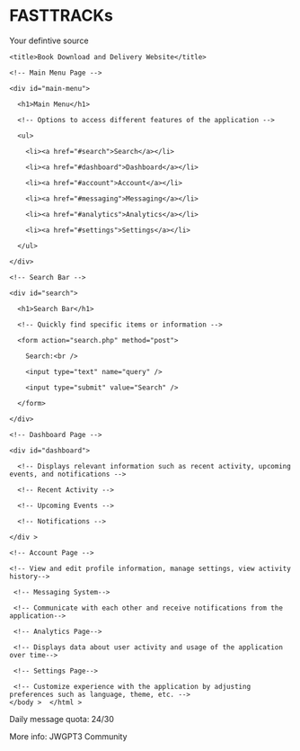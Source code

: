 # FASTTRACKs
Your defintive source  
<html>

  <head>

    <title>Book Download and Delivery Website</title>

  </head>

  <body>

    <!-- Main Menu Page -->

    <div id="main-menu">

      <h1>Main Menu</h1>

      <!-- Options to access different features of the application -->

      <ul>

        <li><a href="#search">Search</a></li>

        <li><a href="#dashboard">Dashboard</a></li>

        <li><a href="#account">Account</a></li>

        <li><a href="#messaging">Messaging</a></li>

        <li><a href="#analytics">Analytics</a></li>

        <li><a href="#settings">Settings</a></li>

      </ul>

    </div>

    <!-- Search Bar --> 

    <div id="search"> 

      <h1>Search Bar</h1>

      <!-- Quickly find specific items or information --> 

      <form action="search.php" method="post"> 

        Search:<br /> 

        <input type="text" name="query" /> 

        <input type="submit" value="Search" /> 

      </form>  

    </div>  

    <!-- Dashboard Page -->  

    <div id="dashboard">  

      <!-- Displays relevant information such as recent activity, upcoming events, and notifications -->  

      <!-- Recent Activity -->  

      <!-- Upcoming Events -->  

      <!-- Notifications -->  

    </div >  

    <!-- Account Page -->  

    <!-- View and edit profile information, manage settings, view activity history-->  

     <!-- Messaging System-->  

     <!-- Communicate with each other and receive notifications from the application-->  

     <!-- Analytics Page-->  

     <!-- Displays data about user activity and usage of the application over time-->  

     <!-- Settings Page-->  

     <!-- Customize experience with the application by adjusting preferences such as language, theme, etc. -->                                                                                                                                       </body >  </html >

Daily message quota: 24/30

More info: JWGPT3 Community
